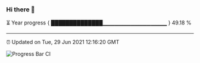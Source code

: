 ### Hi there 👋

⏳ Year progress { ██████████████▁▁▁▁▁▁▁▁▁▁▁▁▁▁▁▁ } 49.18 %

---

⏰ Updated on Tue, 29 Jun 2021 12:16:20 GMT

![Progress Bar CI](https://github.com/liununu/liununu/workflows/Progress%20Bar%20CI/badge.svg)

